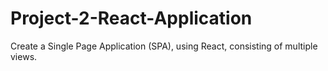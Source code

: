 # Project-2-React-Application
Create a Single Page Application (SPA), using React, consisting of multiple views.
